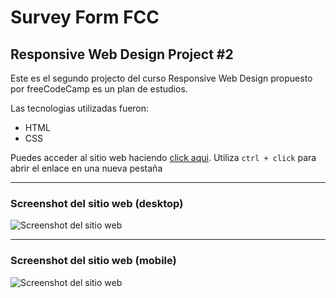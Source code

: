 # Survey Form FCC

## Responsive Web Design Project #2

Este es el segundo projecto del curso Responsive Web Design propuesto por freeCodeCamp es un plan de estudios.

Las tecnologias utilizadas fueron:

- HTML
- CSS

Puedes acceder al sitio web haciendo [click aqui](https://jruizsilva-survey-form.netlify.app/). Utiliza `ctrl + click` para abrir el enlace en una nueva pestaña

---

### Screenshot del sitio web (desktop)

![Screenshot del sitio web](https://awesomescreenshot.s3.amazonaws.com/image/1849999/6213398-d788c69d8e8355c230a19e497c05ee12.png?X-Amz-Algorithm=AWS4-HMAC-SHA256&X-Amz-Credential=AKIAJSCJQ2NM3XLFPVKA%2F20210218%2Fus-east-1%2Fs3%2Faws4_request&X-Amz-Date=20210218T234219Z&X-Amz-Expires=28800&X-Amz-SignedHeaders=host&X-Amz-Signature=fd202c9505736f24ad32257fe338ada7a986f3fb2a8e758b5a2de0652c094e92 "Vista del sitio en desktop")

---

### Screenshot del sitio web (mobile)

![Screenshot del sitio web](https://awesomescreenshot.s3.amazonaws.com/image/1849999/6213401-c2dc63001a6e7d03ad1e8d8a81f04d41.png?X-Amz-Algorithm=AWS4-HMAC-SHA256&X-Amz-Credential=AKIAJSCJQ2NM3XLFPVKA%2F20210218%2Fus-east-1%2Fs3%2Faws4_request&X-Amz-Date=20210218T234235Z&X-Amz-Expires=28800&X-Amz-SignedHeaders=host&X-Amz-Signature=9767b58868b8be4ccb338438969cdb657ae416740f154840f1e8ecf50fa40606 "Vista del sitio en mobile")
